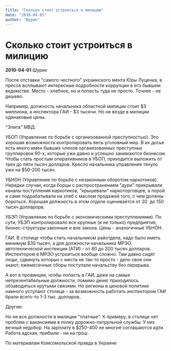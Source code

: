 ```yaml
---
title: "Сколько стоит устроиться в милицию"
date: "2010-04-01"
author: "Шурик"
---
```


# Сколько стоит устроиться в милицию

**2010-04-01** Шурик

После отставки "самого честного" украинского мента Юры Луценка, в прессе всплывают интересные подробности коррупции в его бывшем ведомстве. Место - хлебное, но и попасть туда не просто. Точнее - не дешево.

Например, должность начальника областной милиции стоит $3 миллиона, а инспектора ГАИ - $3 тысячи. Но не везде в милиции одинаковые цены.

"Элита" МВД:

УБОП (Управление по борьбе с организованной преступностью). Это хорошая возможность контролировать весь уголовный мир. В их досье есть много имен бывших членов организованных преступных группировок 90-х, которые уже давно и успешно занимаются бизнесом. Чтобы стать простым оперативников в УБОП, приходится выложить от трех до пяти тысяч долларов. Кресло начальника управления тянуло уже на $50-200 тысяч.

УБНОН (Управление по борьбе с незаконным оборотом наркотиков). Нередки случаи, когда борцы с распространением "дури" прикрывали каналы поступления наркотиков, "крышевали" наркоторговцев, а порой и сами подрабатывали на хлеб с маслом продажей того, с чем должны бороться. Хорошая должность в этом отделе оценивается от 20  до 150 тысяч долларорв.

УБЭП (Управление по борьбе с экономическими преступлениями). По сути, УБЭП контролировало все крупные (и не только) предприятия, бизнес-структуры законные и вне закона. Цены - аналогичные УБНОН.

ГАИ. В столице чтобы стать начальником райотдела, надо было иметь минимум $30 тысяч, а для должности начальника МРЭО, автотехнической инспекции (АТИ) - от 80 до 200 тысяч долларов. Инспектором в МРЭО устроиться вообще сложно. Там давно сидят люди, сдвинуть которых с места не так-то просто - дело свое они знают, ежемесячные сборы поступали начальству без перерыва.

А вот в провинции, чтобы попасть в ГАИ, даже на самые непрезентабельные должности, помимо денег приходилось обзаводиться крутыми связями. Но регионы в ценовой политике намного уступают столице - за возможность работать инспектором ГАИ брали всего-то 1-3 тыс. долларов.

Другие:

Но не все должности в милиции "платные". К примеру, в столице нет проблем с вакансиями в полку дорожно-патрульной службы. У них вечный недобор. На зарплату в $250-400 не многие соглашаются идти. Работа адская, прибыли - ни на грош.

По материалам Комсомольской правда в Украине